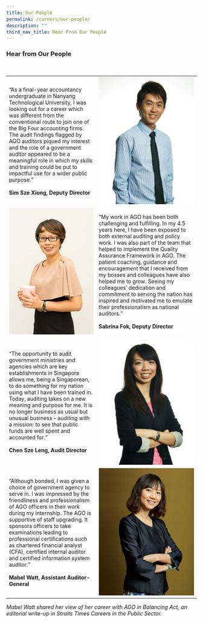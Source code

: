 ```yaml
---
title: Our People
permalink: /careers/our-people/
description: ""
third_nav_title: Hear From Our People
---
```

### Hear from Our People 
<br>
<table>
	<tr>
		<td>“As a final-year accountancy undergraduate in Nanyang Technological University, I was looking out for a career which was different from the conventional route to join one of the Big Four accounting firms. The audit findings flagged by AGO auditors piqued my interest and the role of a government auditor appeared to be a meaningful role in which my skills and training could be put to impactful use for a wider public purpose.” 
			<br>
			<br>
			<b>Sim Sze Xiong, Deputy Director</b> </td>
		<td><img src="/images/Sim%20Sze%20Xiong%20(resized).jpg" style="width:1000px;"/></td>
	</tr>
	<tr>
		<td><img src="/images/Page%206_Sabrina%20Fok%20(resized).jpg" style="width:1000px;"/></td>
		<td>“My work in AGO has been both challenging and fulfilling. In my 4.5 years here, I have been exposed to both external auditing and policy work. I was also part of the team that helped to implement the Quality Assurance Framework in AGO. The patient coaching, guidance and encouragement that I received from my bosses and colleagues have also helped me to grow. Seeing my colleagues’ dedication and commitment to serving the nation has inspired and motivated me to emulate their professionalism as national auditors.”
			<br>
			<br>
			<b>Sabrina Fok, Deputy Director</b> </td>
	</tr>
	<tr>
		<td>“The opportunity to audit government ministries and agencies which are key establishments in Singapore allows me, being a Singaporean, to do something for my nation using what I have been trained in. Today, auditing takes on a new meaning and purpose for me. It is no longer business as usual but unusual business – auditing with a mission: to see that public funds are well spent and accounted for.”
			<br>
			<br>
			<b>Chen Sze Leng, Audit Director</b> </td>
		<td><img src="/images/Sze%20Leng%20(resized).jpg" style="width:1000px;"/></td>
	</tr>
	<tr>
		<td>“Although bonded, I was given a choice of government agency to serve in. I was impressed by the friendliness and professionalism of AGO officers in their work during my internship. The AGO is supportive of staff upgrading. It sponsors officers to take examinations leading to professional certifications such as chartered financial analyst (CFA), certified internal auditor and certified information system auditor.”
			<br>
			<br>
			<b>Mabel Watt, Assistant Auditor-General</b> </td>
		<td><img src="/images/Page%207%20(Scholars)_AAG%20Mabel%20(resized).jpg" style="width:1000px;"/></td>
	</tr>
</table>

<i>Mabel Watt shared her view of her career with AGO in Balancing Act, an editorial write-up in Straits Times Careers in the Public Sector.</i>